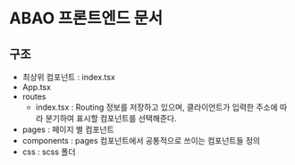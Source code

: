 # ABAO 프론트엔드 문서

## 구조

* 최상위 컴포넌트 : index.tsx
* App.tsx
* routes
  * index.tsx : Routing 정보를 저장하고 있으며, 클라이언트가 입력한 주소에 따라 분기하여 표시할 컴포넌트를 선택해준다.
* pages : 페이지 별 컴포넌트
* components : pages 컴포넌트에서 공통적으로 쓰이는 컴포넌트들 정의
* css : scss 폴더

